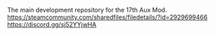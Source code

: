 The main development repository for the 17th Aux Mod.
https://steamcommunity.com/sharedfiles/filedetails/?id=2929699466
https://discord.gg/sj52YYjwHA
